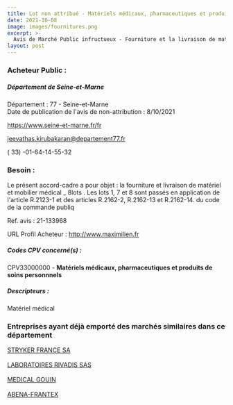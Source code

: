 ```yaml
---
title: Lot non attribué - Matériels médicaux, pharmaceutiques et produits de soins personnnels
date: 2021-10-08
image: images/fournitures.png
excerpt: >-
  Avis de Marché Public infructueux - Fourniture et la livraison de matériel et mobilier médical_8 lots
layout: post
---
```


### Acheteur Public :
##### Département de Seine-et-Marne
Département : 77 - Seine-et-Marne<br/>
Date de publication de l'avis de non-attribution : 8/10/2021


https://www.seine-et-marne.fr/fr

jeevathas.kirubakaran@departement77.fr

( 33) -01-64-14-55-32
### Besoin :

Le présent accord-cadre a pour objet : la fourniture et livraison de matériel et mobilier médical _ 8lots . Les lots 1, 7 et 8 sont passés en application de l'article R.2123-1 et des articles R.2162-2, R.2162-13 et R.2162-14. du code de la commande publiq

Ref. avis : 21-133968

URL Profil Acheteur : http://www.maximilien.fr

##### Codes CPV concerné(s) :
CPV33000000 - **Matériels médicaux, pharmaceutiques et produits de soins personnnels** <br/>

##### Descripteurs :
Matériel médical <br/>

### Entreprises ayant déjà emporté des marchés similaires dans ce département
<a href="/entreprise-548/siren-333710275">STRYKER FRANCE SA</a><br/><br/>
<a href="/entreprise-550/siren-347956336">LABORATOIRES RIVADIS SAS</a><br/><br/>
<a href="/entreprise-556/siren-410496301">MEDICAL GOUIN</a><br/><br/>
<a href="/entreprise-582/siren-998299804">ABENA-FRANTEX</a><br/><br/>
